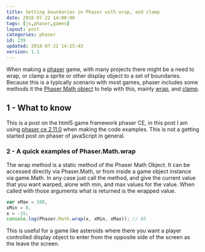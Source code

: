 ```yaml
---
title: Setting boundaries in Phaser with wrap, and clamp
date: 2018-07-22 14:00:00
tags: [js,phaser,games]
layout: post
categories: phaser
id: 239
updated: 2018-07-22 14:25:43
version: 1.1
---
```


When making a [phaser](http://phaser.io) game, with many projects there might be a need to wrap, or clamp a sprite or other display object to a set of boundaries. Because this is a typically scenario with most games, phaser includes some methods it the [Phaser Math object](https://phaser.io/docs/2.6.2/Phaser.Math.html) to help with this, mainly [wrap](https://phaser.io/docs/2.6.2/Phaser.Math.html#wrap), and [clamp](https://phaser.io/docs/2.6.2/Phaser.Math.html#clamp).

<!-- more -->

## 1 - What to know

This is a post on the html5 game framework phaser CE, in this post I am using [phaser ce 2.11.0](https://github.com/photonstorm/phaser-ce/tree/v2.11.0) when making the code examples. This is not a getting started post on phaser of javaScript in general.

### 2 - A quick examples of Phaser.Math.wrap

The wrap method is a static method of the Phaser Math Object. It can be accessed directly via Phaser.Math, or from inside a game object instance via game.Math. In any case just call the method, and give the current value that you want warped, alone with min, and max values for the value. When called with those arguments what is returned is the wrapped value.

```js
var xMax = 100,
xMin = 0,
x = -15;
console.log(Phaser.Math.wrap(x, xMin, xMax)); // 85
```

This is useful for a game like asteroids where there you want a player controlled display object to enter from the opposite side of the screen as the leave the screen.



